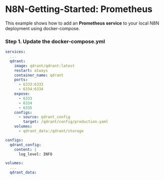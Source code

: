 # N8N-Getting-Started: Prometheus
This example shows how to add an **Prometheus service** to your local N8N deployment using docker-compose.

### Step 1. Update the docker-compose.yml

```yaml
services:
  ...
  qdrant:
    image: qdrant/qdrant:latest
    restart: always
    container_name: qdrant
    ports:
      - 6333:6333
      - 6334:6334
    expose:
      - 6333
      - 6334
      - 6335
    configs:
      - source: qdrant_config
        target: /qdrant/config/production.yaml
    volumes:
      - qdrant_data:/qdrant/storage

configs:
  qdrant_config:
    content: |
      log_level: INFO 

volumes:
  ...
  qdrant_data:
```
